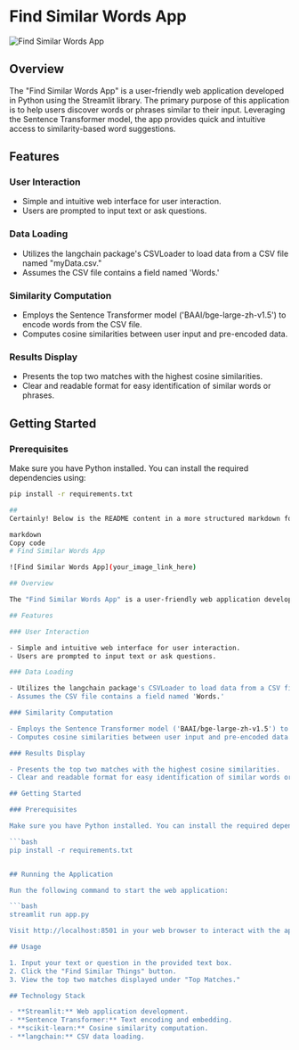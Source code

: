 # Find Similar Words App

![Find Similar Words App](your_image_link_here)

## Overview

The "Find Similar Words App" is a user-friendly web application developed in Python using the Streamlit library. The primary purpose of this application is to help users discover words or phrases similar to their input. Leveraging the Sentence Transformer model, the app provides quick and intuitive access to similarity-based word suggestions.

## Features

### User Interaction

- Simple and intuitive web interface for user interaction.
- Users are prompted to input text or ask questions.

### Data Loading

- Utilizes the langchain package's CSVLoader to load data from a CSV file named "myData.csv."
- Assumes the CSV file contains a field named 'Words.'

### Similarity Computation

- Employs the Sentence Transformer model ('BAAI/bge-large-zh-v1.5') to encode words from the CSV file.
- Computes cosine similarities between user input and pre-encoded data.

### Results Display

- Presents the top two matches with the highest cosine similarities.
- Clear and readable format for easy identification of similar words or phrases.

## Getting Started

### Prerequisites

Make sure you have Python installed. You can install the required dependencies using:

```bash
pip install -r requirements.txt

## 
Certainly! Below is the README content in a more structured markdown format for easy editing:

markdown
Copy code
# Find Similar Words App

![Find Similar Words App](your_image_link_here)

## Overview

The "Find Similar Words App" is a user-friendly web application developed in Python using the Streamlit library. The primary purpose of this application is to help users discover words or phrases similar to their input. Leveraging the Sentence Transformer model, the app provides quick and intuitive access to similarity-based word suggestions.

## Features

### User Interaction

- Simple and intuitive web interface for user interaction.
- Users are prompted to input text or ask questions.

### Data Loading

- Utilizes the langchain package's CSVLoader to load data from a CSV file named "myData.csv."
- Assumes the CSV file contains a field named 'Words.'

### Similarity Computation

- Employs the Sentence Transformer model ('BAAI/bge-large-zh-v1.5') to encode words from the CSV file.
- Computes cosine similarities between user input and pre-encoded data.

### Results Display

- Presents the top two matches with the highest cosine similarities.
- Clear and readable format for easy identification of similar words or phrases.

## Getting Started

### Prerequisites

Make sure you have Python installed. You can install the required dependencies using:

```bash
pip install -r requirements.txt


## Running the Application

Run the following command to start the web application:

```bash
streamlit run app.py

Visit http://localhost:8501 in your web browser to interact with the app.

## Usage

1. Input your text or question in the provided text box.
2. Click the "Find Similar Things" button.
3. View the top two matches displayed under "Top Matches."

## Technology Stack

- **Streamlit:** Web application development.
- **Sentence Transformer:** Text encoding and embedding.
- **scikit-learn:** Cosine similarity computation.
- **langchain:** CSV data loading.

